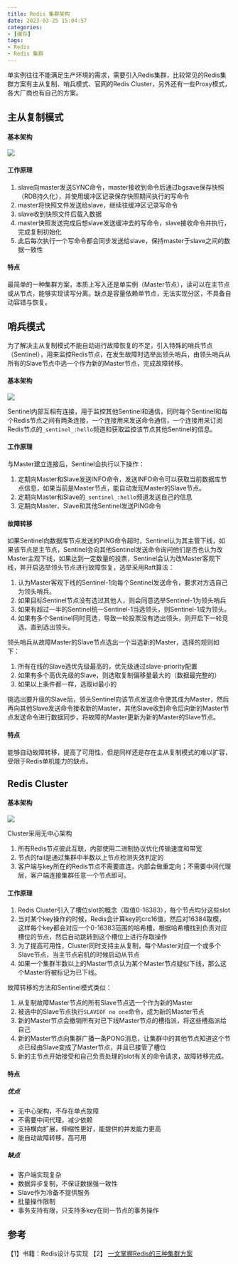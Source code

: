 ```yaml
---
title: Redis 集群架构
date: 2023-03-25 15:04:57
categories:
- [缓存]
tags:
- Redis
- Redis 集群
---
```


单实例往往不能满足生产环境的需求，需要引入Redis集群，比较常见的Redis集群方案有主从复制、哨兵模式、官网的Redis Cluster，另外还有一些Proxy模式，各大厂商也有自己的方案。

## 主从复制模式
#### 基本架构
![](https://upload-images.jianshu.io/upload_images/14151453-e32695d0c4b0efc5.png?imageMogr2/auto-orient/strip%7CimageView2/2/w/1240)

#### 工作原理
1. slave向master发送SYNC命令，master接收到命令后通过bgsave保存快照（RDB持久化），并使用缓冲区记录保存快照期间执行的写命令
2. master将快照文件发送给slave，继续往缓冲区记录写命令
3. slave收到快照文件后载入数据
4. master快照发送完成后想slave发送缓冲去的写命令，slave接收命令并执行，完成复制初始化
5. 此后每次执行一个写命令都会同步发送给slave，保持master于slave之间的数据一致性

#### 特点
最简单的一种集群方案，本质上写入还是单实例（Master节点），读可以在主节点或从节点，能够实现读写分离。缺点是容量依赖单节点，无法实现分区，不具备自动容错与恢复。

## 哨兵模式
为了解决主从复制模式不能自动进行故障恢复的不足，引入特殊的哨兵节点（Sentinel），用来监控Redis节点，在发生故障时选举出领头哨兵，由领头哨兵从所有的Slave节点中选一个作为新的Master节点，完成故障转移。

#### 基本架构
![](https://upload-images.jianshu.io/upload_images/14151453-85d5f5a9c7b7a142.png?imageMogr2/auto-orient/strip%7CimageView2/2/w/1240)

Sentinel内部互相有连接，用于监控其他Sentinel和通信，同时每个Sentinel和每个Redis节点之间有两条连接，一个连接用来发送命令通信，一个连接用来订阅Redis节点的`_sentinel_:hello`频道和获取监控该节点其他Sentinel的信息。

#### 工作原理
与Master建立连接后，Sentinel会执行以下操作：
1. 定期向Master和Slave发送INFO命令，发送INFO命令可以获取当前数据库节点信息，如果当前是Master节点，能自动发现Master的Slave节点。
2. 定期向Master和Slave的`_sentinel_:hello`频道发送自己的信息
3. 定期向Master、Slave和其他Sentinel发送PING命令

#### 故障转移
如果Sentinel向数据库节点发送的PING命令超时，Sentinel认为其主管下线，如果该节点是主节点，Sentinel会向其他Sentinel发送命令询问他们是否也认为改Master主观下线，如果达到一定数量的投票，Sentinel会认为改Master客观下线，并开启选举领头节点进行故障恢复，选举采用Raft算法：
1. 认为Master客观下线的Sentinel-1向每个Sentinel发送命令，要求对方选自己为领头哨兵。
2. 如果目标Sentinel节点没有选过其他人，则会同意选举Sentinel-1为领头哨兵
3. 如果有超过一半的Sentinel统一Sentinel-1当选领头，则Sentinel-1成为领头。
4. 如果有多个Sentinel同时竞选，导致一轮投票没有选出领头，则开启下一轮竞选，直到选出领头。

领头哨兵从故障Master的Slave节点选出一个当选新的Master，选择的规则如下：
1. 所有在线的Slave选优先级最高的，优先级通过slave-priority配置
2. 如果有多个高优先级的Slave，则选取复制偏移量最大的（数据最完整的）
3. 如果以上条件都一样，选取id最小的

挑选出要升级的Slave后，领头Sentinel向该节点发送命令使其成为Master，然后再向其他Slave发送命令接收新的Master，其他Slave收到命令后向新的Master节点发送命令进行数据同步，将故障的Master更新为新的Master的Slave节点。

#### 特点
能够自动故障转移，提高了可用性，但是同样还是存在主从复制模式的难以扩容，受限于Redis单机能力的缺点。

## Redis Cluster

#### 基本架构
![](https://upload-images.jianshu.io/upload_images/14151453-2f8e053a25c9dd4d.png?imageMogr2/auto-orient/strip%7CimageView2/2/w/1240)

Cluster采用无中心架构
1. 所有Redis节点彼此互联，内部使用二进制协议优化传输速度和带宽
2. 节点的fail是通过集群中半数以上节点检测失效判定的
3. 客户端与key所在的Redis节点不需要直连，内部会做重定向；不需要中间代理层，客户端连接集群任意一个节点即可。

#### 工作原理
1. Redis Cluster引入了槽位slot的概念（取值0-16383），每个节点均分这些slot
2. 当对某个key操作的时候，Redis会计算key的crc16值，然后对16384取模，这样每个key都会对应一个0-16383范围的哈希槽，根据哈希槽找到负责对应槽位的节点，然后自动跳转到这个槽位上进行存取操作
3. 为了提高可用性，Cluster同时支持主从复制，每个Master对应一个或多个Slave节点，当主节点宕机的时候启动从节点
4. 如果一个集群半数以上的Master节点认为某个Master节点疑似下线，那么这个Master将被标记为已下线。

故障转移的方法和Sentinel模式类似：
1. 从复制故障Master节点的所有Slave节点选一个作为新的Master
2. 被选中的Slave节点执行`SLAVEOF no one`命令，成为新的Master节点
3. 新的Master节点会撤销所有对已下线Master节点的槽指派，将这些槽指派给自己
4. 新的Master节点向集群广播一条PONG消息，让集群中的其他节点知道这个节点已经由Slave变成了Master节点，并且已接管了槽位
5. 新的主节点开始接受和自己负责处理的slot有关的命令请求，故障转移完成。

#### 特点
##### 优点
- 无中心架构，不存在单点故障
- 不需要中间代理，减少依赖
- 支持横向扩展，伸缩性更好，能提供的并发能力更高
- 能自动故障转移，高可用

##### 缺点
- 客户端实现复杂
- 数据异步复制，不保证数据强一致性
- Slave作为冷备不提供服务
- 批量操作限制
- 事务支持有限，只支持多key在同一节点的事务操作

## 参考
【1】书籍：Redis设计与实现
【2】 [一文掌握Redis的三种集群方案](https://segmentfault.com/a/1190000022028642)
